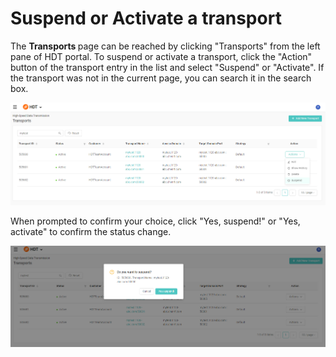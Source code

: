 # Suspend or Activate a transport

The <strong> Transports </strong> page can be reached by clicking "Transports" from the left pane of HDT portal.
To suspend or activate a transport, click the "Action" button  of the transport entry in the list and select "Suspend" or "Activate". If the transport was not in the current page, you can search it in the search box.

![null](</docs/resources/images/transports/suspend-activate-1.png>)

When prompted to confirm your choice, click "Yes, suspend!" or "Yes, activate" to confirm the status change.

![null](</docs/resources/images/transports/suspend-activate-2.png>)
